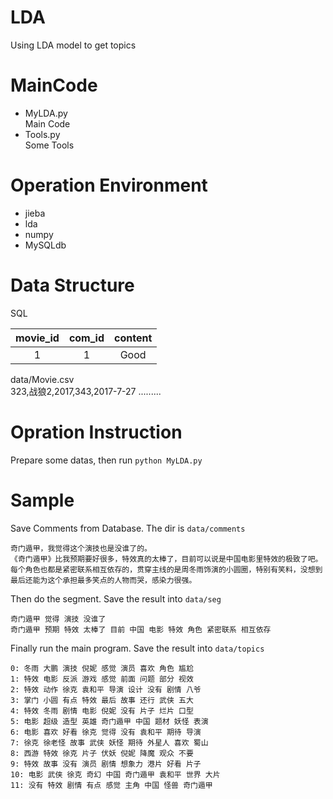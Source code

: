 # LDA
Using LDA model to get topics
# MainCode
- MyLDA.py <br>
Main Code
- Tools.py <br>
 Some Tools
# Operation Environment
- jieba
- lda
- numpy
- MySQLdb
# Data Structure

SQL <br>

 movie_id|com_id|content|
:--:|:--:|:--:
1|1|Good

data/Movie.csv <br>
323,战狼2,2017,343,2017-7-27
.........

# Opration Instruction
Prepare some datas, then run
```python MyLDA.py```

# Sample
Save Comments from Database. The dir is `data/comments` <br>
```
奇门遁甲，我觉得这个演技也是没谁了的。
《奇门遁甲》比我预期要好很多，特效真的太棒了，目前可以说是中国电影里特效的极致了吧。每个角色也都是紧密联系相互依存的，贯穿主线的是周冬雨饰演的小圆圈，特别有笑料，没想到最后还能为这个承担最多笑点的人物而哭，感染力很强。
```
Then do the segment. Save the result into `data/seg` <br>
```
奇门遁甲 觉得 演技 没谁了 
奇门遁甲 预期 特效 太棒了 目前 中国 电影 特效 角色 紧密联系 相互依存
```
Finally run the main program. Save the result into `data/topics` 
```
0: 冬雨 大鹏 演技 倪妮 感觉 演员 喜欢 角色 尴尬
1: 特效 电影 反派 游戏 感觉 前面 问题 部分 视效
2: 特效 动作 徐克 袁和平 导演 设计 没有 剧情 八爷
3: 掌门 小圆 有点 特效 最后 故事 还行 武侠 五大
4: 特效 冬雨 剧情 电影 倪妮 没有 片子 烂片 口型
5: 电影 超级 造型 英雄 奇门遁甲 中国 题材 妖怪 表演
6: 电影 喜欢 好看 徐克 觉得 没有 袁和平 期待 导演
7: 徐克 徐老怪 故事 武侠 妖怪 期待 外星人 喜欢 蜀山
8: 西游 特效 徐克 片子 伏妖 倪妮 降魔 观众 不要
9: 特效 故事 没有 演员 剧情 想象力 港片 好看 片子
10: 电影 武侠 徐克 奇幻 中国 奇门遁甲 袁和平 世界 大片
11: 没有 特效 剧情 有点 感觉 主角 中国 怪兽 奇门遁甲
```

